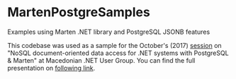 # MartenPostgreSamples
Examples using Marten .NET library and PostgreSQL JSONB features

This codebase was used as a sample for the October's (2017) [session](https://www.slideshare.net/BojanVeljanovski/nosql-document-oriented-data-access-for-net-systems-with-postgresql-and-marten) on "NoSQL document-oriented data access for .NET systems with PostgreSQL & Marten" at Macedonian .NET User Group. You can find the full presentation on [following link](https://www.slideshare.net/BojanVeljanovski/nosql-document-oriented-data-access-for-net-systems-with-postgresql-and-marten).
